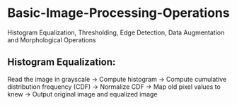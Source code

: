 # Basic-Image-Processing-Operations
Histogram Equalization, Thresholding, Edge Detection, Data Augmentation and Morphological Operations

## Histogram Equalization:
Read the image in grayscale -> Compute histogram -> Compute cumulative distribution frequency (CDF) -> Normalize CDF -> Map old pixel values to knew -> Output original image and equalized image

